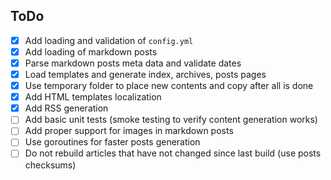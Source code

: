 ## ToDo

  - [x] Add loading and validation of `config.yml`
  - [x] Add loading of markdown posts
  - [x] Parse markdown posts meta data and validate dates
  - [x] Load templates and generate index, archives, posts pages
  - [x] Use temporary folder to place new contents and copy after all is done
  - [x] Add HTML templates localization
  - [x] Add RSS generation
  - [ ] Add basic unit tests (smoke testing to verify content generation works)
  - [ ] Add proper support for images in markdown posts
  - [ ] Use goroutines for faster posts generation
  - [ ] Do not rebuild articles that have not changed since last build (use posts checksums)
